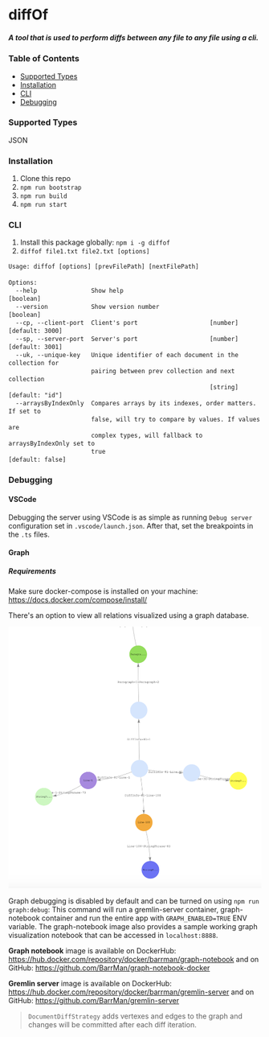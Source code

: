# diffOf

##### A tool that is used to perform diffs between any file to any file using a cli.

### Table of Contents

- [Supported Types](#supported-types)
- [Installation](#installation)
- [CLI](#cli)
- [Debugging](#debugging)

### Supported Types

JSON

### Installation

1. Clone this repo
2. `npm run bootstrap`
3. `npm run build`
4. `npm run start`

### CLI

1. Install this package globally: `npm i -g diffof`
2. `diffof file1.txt file2.txt [options]`

```
Usage: diffof [options] [prevFilePath] [nextFilePath]

Options:
  --help               Show help                                       [boolean]
  --version            Show version number                             [boolean]
  --cp, --client-port  Client's port                    [number] [default: 3000]
  --sp, --server-port  Server's port                    [number] [default: 3001]
  --uk, --unique-key   Unique identifier of each document in the collection for
                       pairing between prev collection and next collection
                                                        [string] [default: "id"]
  --arraysByIndexOnly  Compares arrays by its indexes, order matters. If set to
                       false, will try to compare by values. If values are
                       complex types, will fallback to arraysByIndexOnly set to
                       true                                     [default: false]
```

### Debugging
#### VSCode
Debugging the server using VSCode is as simple as running `Debug server` configuration set in `.vscode/launch.json`. After that, set the breakpoints in the `.ts` files.

#### Graph

##### Requirements
Make sure docker-compose is installed on your machine: https://docs.docker.com/compose/install/

There's an option to view all relations visualized using a graph database.

![Graph Visualization Sample](./packages/server/debug/graph.png "Graph Visualization Sample")

Graph debugging is disabled by default and can be turned on using `npm run graph:debug`: This command will run a gremlin-server container, graph-notebook container and run the entire app with `GRAPH_ENABLED=TRUE` ENV variable.
The graph-notebook image also provides a sample working graph visualization notebook that can be accessed in `localhost:8888`.

**Graph notebook** image is available on DockerHub: https://hub.docker.com/repository/docker/barrman/graph-notebook and on GitHub: https://github.com/BarrMan/graph-notebook-docker

**Gremlin server** image is available on DockerHub: https://hub.docker.com/repository/docker/barrman/gremlin-server and on GitHub: https://github.com/BarrMan/gremlin-server

> `DocumentDiffStrategy` adds vertexes and edges to the graph and changes will be committed after each diff iteration.